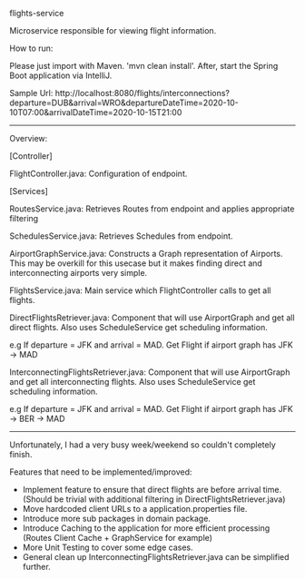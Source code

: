 flights-service

Microservice responsible for viewing flight information.

How to run:

Please just import with Maven. 'mvn clean install'.
After, start the Spring Boot application via IntelliJ.

Sample Url: http://localhost:8080/flights/interconnections?departure=DUB&arrival=WRO&departureDateTime=2020-10-10T07:00&arrivalDateTime=2020-10-15T21:00

---

Overview:

[Controller]

FlightController.java: Configuration of endpoint.

[Services]

RoutesService.java: Retrieves Routes from endpoint and applies appropriate filtering

SchedulesService.java: Retrieves Schedules from endpoint.

AirportGraphService.java: Constructs a Graph representation of Airports. This may be overkill for this
usecase but it makes finding direct and interconnecting airports very simple.

FlightsService.java: Main service which FlightController calls to get all flights.

DirectFlightsRetriever.java: Component that will use AirportGraph and get all direct flights. Also uses ScheduleService
get scheduling information. 

e.g If departure = JFK and arrival = MAD. Get Flight if airport graph has JFK -> MAD

InterconnectingFlightsRetriever.java: Component that will use AirportGraph and get all interconnecting flights. Also uses ScheduleService
get scheduling information.
 
e.g If departure = JFK and arrival = MAD. Get Flight if airport graph has JFK -> BER -> MAD

-------

Unfortunately, I had a very busy week/weekend so couldn't completely finish.

Features that need to be implemented/improved:

- Implement feature to ensure that direct flights are before arrival time. (Should be trivial with additional filtering in DirectFlightsRetriever.java)
- Move hardcoded client URLs to a application.properties file.
- Introduce more sub packages in domain package.
- Introduce Caching to the application for more efficient processing (Routes Client Cache + GraphService for example)
- More Unit Testing to cover some edge cases.
- General clean up InterconnectingFlightsRetriever.java can be simplified further.

